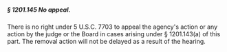 ##### § 1201.145 No appeal. #####

There is no right under 5 U.S.C. 7703 to appeal the agency's action or any action by the judge or the Board in cases arising under § 1201.143(a) of this part. The removal action will not be delayed as a result of the hearing.